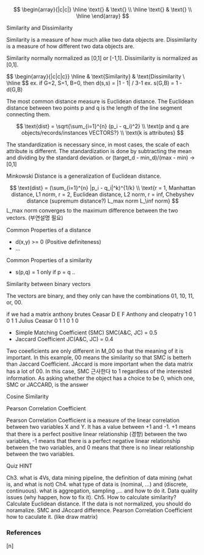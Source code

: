 $$
\begin{array}{|c|c|}
\hline
\text{} & \text{} \\
\hline
\text{} & \text{} \\
\hline
\end{array}
$$

Similarity and Dissimilarity

Similarity is a measure of how much alike two data objects are. Dissimilarity is a measure of how different two data objects are.

Similarity normally normalized as [0,1] or [-1,1]. Dissimilarity is normalized as [0,1].

$$
\begin{array}{|c|c|c}}
\hline
& \text{Similarity} & \text{Dissimilarity \\
\hline
$$
ex. if G=2, S=1, B=0, then d(s,s) = |1 - 1| / 3-1
ex. s(G,B) = 1 - d(G,B)

The most common distance measure is Euclidean distance. The Euclidean distance between two points p and q is the length of the line segment connecting them.

$$
\text{dist} = \sqrt{\sum_{i=1}^{n} (p_i - q_i)^2} \\
\text{p and q are objects/records/instances VECTORS?} \\
\text{k is attributes}
$$

The standardization is necessary since, in most cases, the scale of each attribute is different. The standardization is done by subtracting the mean and dividing by the standard deviation.
or (target_d - min_d)/(max - min) ->[0,1]

Minkowski Distance is a generalization of Euclidean distance.

$$
\text{dist} = (\sum_{i=1}^{n} |p_i - q_i|^k)^{1/k} \\
\text{r = 1, Manhattan distance, L1 norm, r = 2, Euclidean distance, L2 norm, r = inf, Chebyshev distance (supremum distance?) L_max norm L_\inf norm}
$$
L_max norm converges to the maximum difference between the two vectors. (부연설명 필요)

Common Properties of a distance
- d(x,y) >= 0 (Positive definiteness)
- ...


Common Properties of a similarity
- s(p,q) = 1 only if p = q
..


Similarity between binary vectors

The vectors are binary, and they only can have the combinations 01, 10, 11, or, 00.

if we had a matrix
    anthony brutes Ceasar D E F
Anthony and cleopatry 1 0 1 0 1 1
Julius Ceasar 0 1 1 0 1 0

- Simple Matching Coefficient (SMC)
    SMC(A&C, JC) = 0.5
- Jaccard Coefficient
    JC(A&C, JC) = 0.4

Two coeeficients are only different in M_00 so that the meaning of it is important. In this example, 00 means the similarity so that SMC is betterh than Jaccard Coefficient. JAccard is more important when the data matrix has a lot of 00. In this case, SMC 근사한다 to 1 regardless of the interested information. As asking whether the object has a choice to be 0, which one, SMC or JACCARD, is the answer


Cosine Similarity


Pearson Correlation Coefficient

Pearson Correlation Coefficient is a measure of the linear correlation between two variables X and Y. It has a value between +1 and -1. +1 means that there is a perfect positive linear relationship (경향) between the two variables, -1 means that there is a perfect negative linear relationship between the two variables, and 0 means that there is no linear relationship between the two variables.


Quiz HINT

Ch3. what is 4Vs, data mining pipeline, the definition of data mining (what is, and what is not)
Ch4. what type of data is (nominal, ...) and (discrete, continuous). what is aggregation, sampling ,... and how to do it. Data quality issues (why happen, how to fix it).
Ch5. How to calculate similarity? Calculate Euclidean distance. If the data is not normalized, you should do noramalize. SMC and JAccard difference. Pearson Correlation Coefficient how to caculate it. (like draw matrix)


### References

$\tag*{}\label{n} \text{[n] }$
